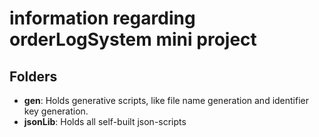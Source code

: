 # information regarding orderLogSystem mini project
## Folders
- **gen**:  Holds generative scripts, like file name generation and identifier key generation.
- **jsonLib**:  Holds all self-built json-scripts